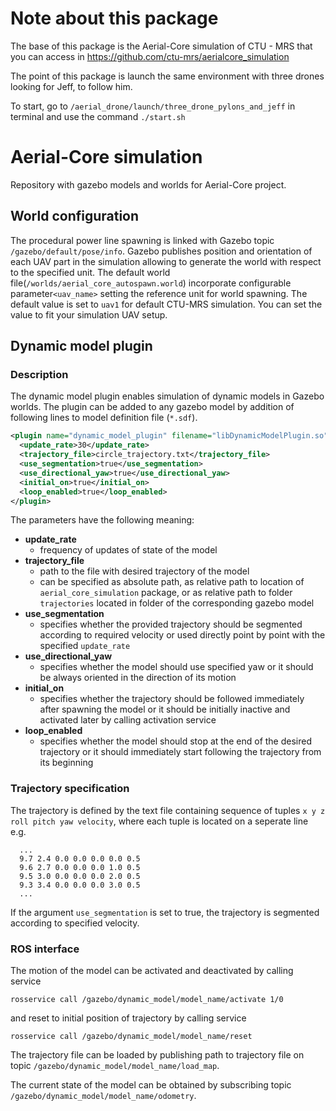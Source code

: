 # Note about this package

The base of this package is the Aerial-Core simulation of CTU - MRS that you can access in https://github.com/ctu-mrs/aerialcore_simulation

The point of this package is launch the same environment with three drones looking for Jeff, to follow him.

To start, go to `/aerial_drone/launch/three_drone_pylons_and_jeff` in terminal and use the command `./start.sh`

# Aerial-Core simulation

Repository with gazebo models and worlds for Aerial-Core project.

## World configuration

The procedural power line spawning is linked with Gazebo topic `/gazebo/default/pose/info`. Gazebo publishes position and orientation of each UAV part in the simulation allowing to generate the world with respect to the specified unit. The default world file(`/worlds/aerial_core_autospawn.world`) incorporate configurable parameter`<uav_name>` setting the reference unit for world spawning. The default value is set to `uav1` for default CTU-MRS simulation. You can set the value to fit your simulation UAV setup.

## Dynamic model plugin 

### Description
The dynamic model plugin enables simulation of dynamic models in Gazebo worlds. The plugin can be added to any gazebo model by addition of following lines to model definition file (`*.sdf`). 

```xml
<plugin name="dynamic_model_plugin" filename="libDynamicModelPlugin.so">
  <update_rate>30</update_rate>
  <trajectory_file>circle_trajectory.txt</trajectory_file>
  <use_segmentation>true</use_segmentation>
  <use_directional_yaw>true</use_directional_yaw>
  <initial_on>true</initial_on>
  <loop_enabled>true</loop_enabled>
</plugin>
```

The parameters have the following meaning:

* **update_rate**
  * frequency of updates of state of the model
* **trajectory_file**
  * path to the file with desired trajectory of the model
  * can be specified as absolute path, as relative path to location of `aerial_core_simulation` package, or as relative path to folder `trajectories` located in folder of the corresponding gazebo model
* **use_segmentation**
  * specifies whether the provided trajectory should be segmented according to required velocity or used directly point by point with the specified `update_rate` 
* **use_directional_yaw**
  * specifies whether the model should use specified yaw or it should be always oriented in the direction of its motion
* **initial_on**
  * specifies whether the trajectory should be followed immediately after spawning the model or it should be initially inactive and activated later by calling activation service
* **loop_enabled**
  * specifies whether the model should stop at the end of the desired trajectory or it should immediately start following the trajectory from its beginning

### Trajectory specification
The trajectory is defined by the text file containing sequence of tuples `x y z roll pitch yaw velocity`, where each tuple is located on a seperate line e.g.
```
  ...
  9.7 2.4 0.0 0.0 0.0 0.0 0.5
  9.6 2.7 0.0 0.0 0.0 1.0 0.5
  9.5 3.0 0.0 0.0 0.0 2.0 0.5
  9.3 3.4 0.0 0.0 0.0 3.0 0.5
  ...
```

If the argument `use_segmentation` is set to true, the trajectory is segmented according to specified velocity.

### ROS interface 

The motion of the model can be activated and deactivated by calling service 
```
rosservice call /gazebo/dynamic_model/model_name/activate 1/0
```
and reset to initial position of trajectory by calling service 
```
rosservice call /gazebo/dynamic_model/model_name/reset 
```

The trajectory file can be loaded by publishing path to trajectory file on topic `/gazebo/dynamic_model/model_name/load_map`.

The current state of the model can be obtained by subscribing topic `/gazebo/dynamic_model/model_name/odometry`.

